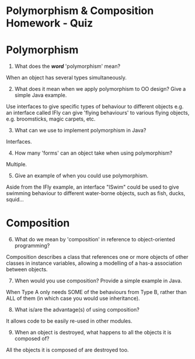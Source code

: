 # Polymorphism & Composition Homework - Quiz

# Polymorphism

1. What does the ___word___ 'polymorphism' mean?

When an object has several types simultaneously.

2. What does it mean when we apply polymorphism to OO design? Give a simple Java example.

Use interfaces to give specific types of behaviour to different objects e.g. an interface called IFly can give 'flying behaviours' to various flying objects, e.g. broomsticks, magic carpets, etc.

3. What can we use to implement polymorphism in Java?

Interfaces.

4. How many 'forms' can an object take when using polymorphism?

Multiple.

5. Give an example of when you could use polymorphism.

Aside from the IFly example, an interface "ISwim" could be used to give swimming behaviour to different water-borne objects, such as fish, ducks, squid...



# Composition

6. What do we mean by 'composition' in reference to object-oriented programming?

Composition describes a class that references one or more objects of other classes in instance variables, allowing a modelling of a has-a association between objects.

7. When would you use composition? Provide a simple example in Java.

When Type A only needs SOME of the behaviours from Type B, rather than ALL of them (in which case you would use inheritance).

8. What is/are the advantage(s) of using composition?

It allows code to be easily re-used in other modules.

9. When an object is destroyed, what happens to all the objects it is composed of?

All the objects it is composed of are destroyed too.
